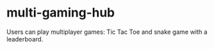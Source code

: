 # multi-gaming-hub
Users can play multiplayer games: Tic Tac Toe and snake game with a leaderboard.
